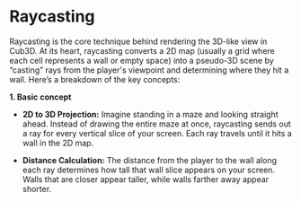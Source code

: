 # Raycasting
Raycasting is the core technique behind rendering the 3D-like view in Cub3D. At its heart, raycasting converts a 2D map (usually a grid where each cell represents a wall or empty space) into a pseudo-3D scene by “casting” rays from the player's viewpoint and determining where they hit a wall. Here’s a breakdown of the key concepts:

**1. Basic concept**
- **2D to 3D Projection:**
Imagine standing in a maze and looking straight ahead. Instead of drawing the entire maze at once, raycasting sends out a ray for every vertical slice of your screen. Each ray travels until it hits a wall in the 2D map.

- **Distance Calculation:**
The distance from the player to the wall along each ray determines how tall that wall slice appears on your screen. Walls that are closer appear taller, while walls farther away appear shorter.
